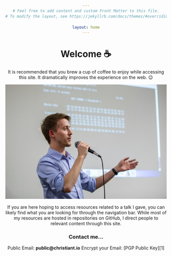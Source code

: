 ```yaml
---
# Feel free to add content and custom Front Matter to this file.
# To modify the layout, see https://jekyllrb.com/docs/themes/#overriding-theme-defaults

layout: home
---
```


<link rel="shortcut icon" type="image/png" href="{{ "image/favicon.png" }}">

<h1 align = "center"> Welcome ☕</h1>

It is recommended that you brew a cup of coffee to enjoy while accessing this site. It dramatically improves the experience on the web. 😉

![christian](/image/ctaillon_presenting.jpg)

If you are here hoping to access resources related to a talk I gave, you can likely find what you are looking for through the navigation bar. While most of my resources are hosted in repositories on GitHub, I direct people to relevant content through this site.


<h3 style="text-align:center">Contact me...</h3>
<body style="text-align:center">Public Email: <b>public@christiant.io</b></body>
Encrypt your Email: [PGP Public Key][1]

[1]:/download/publickey.public@christiant.io-579bc0994c9c8556e77d3bcb83bac562e20e6130.asc
